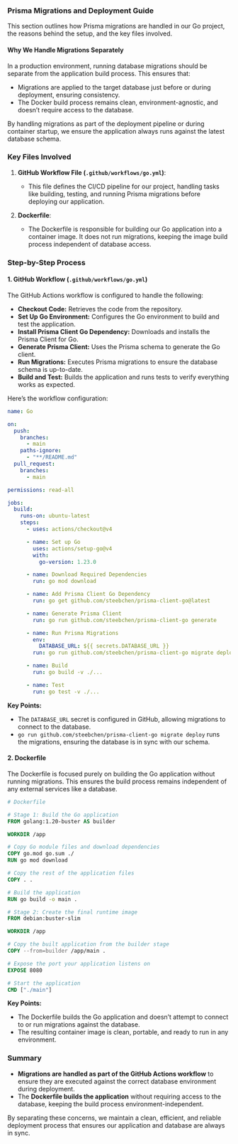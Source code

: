 ### Prisma Migrations and Deployment Guide

This section outlines how Prisma migrations are handled in our Go project, the reasons behind the setup, and the key files involved.

#### **Why We Handle Migrations Separately**

In a production environment, running database migrations should be separate from the application build process. This ensures that:

- Migrations are applied to the target database just before or during deployment, ensuring consistency.
- The Docker build process remains clean, environment-agnostic, and doesn’t require access to the database.

By handling migrations as part of the deployment pipeline or during container startup, we ensure the application always runs against the latest database schema.

### Key Files Involved

1. **GitHub Workflow File (`.github/workflows/go.yml`)**:
   - This file defines the CI/CD pipeline for our project, handling tasks like building, testing, and running Prisma migrations before deploying our application.

2. **Dockerfile**:
   - The Dockerfile is responsible for building our Go application into a container image. It does not run migrations, keeping the image build process independent of database access.

### Step-by-Step Process

#### 1. GitHub Workflow (`.github/workflows/go.yml`)

The GitHub Actions workflow is configured to handle the following:

- **Checkout Code:** Retrieves the code from the repository.
- **Set Up Go Environment:** Configures the Go environment to build and test the application.
- **Install Prisma Client Go Dependency:** Downloads and installs the Prisma Client for Go.
- **Generate Prisma Client:** Uses the Prisma schema to generate the Go client.
- **Run Migrations:** Executes Prisma migrations to ensure the database schema is up-to-date.
- **Build and Test:** Builds the application and runs tests to verify everything works as expected.

Here’s the workflow configuration:

```yaml
name: Go

on:
  push:
    branches:
      - main
    paths-ignore:
      - "**/README.md"
  pull_request:
    branches:
      - main

permissions: read-all

jobs:
  build:
    runs-on: ubuntu-latest
    steps:
      - uses: actions/checkout@v4

      - name: Set up Go
        uses: actions/setup-go@v4
        with:
          go-version: 1.23.0

      - name: Download Required Dependencies
        run: go mod download

      - name: Add Prisma Client Go Dependency
        run: go get github.com/steebchen/prisma-client-go@latest

      - name: Generate Prisma Client
        run: go run github.com/steebchen/prisma-client-go generate

      - name: Run Prisma Migrations
        env:
          DATABASE_URL: ${{ secrets.DATABASE_URL }}
        run: go run github.com/steebchen/prisma-client-go migrate deploy

      - name: Build
        run: go build -v ./...

      - name: Test
        run: go test -v ./...
```

**Key Points:**

- The `DATABASE_URL` secret is configured in GitHub, allowing migrations to connect to the database.
- `go run github.com/steebchen/prisma-client-go migrate deploy` runs the migrations, ensuring the database is in sync with our schema.

#### 2. Dockerfile

The Dockerfile is focused purely on building the Go application without running migrations. This ensures the build process remains independent of any external services like a database.

```dockerfile
# Dockerfile

# Stage 1: Build the Go application
FROM golang:1.20-buster AS builder

WORKDIR /app

# Copy Go module files and download dependencies
COPY go.mod go.sum ./
RUN go mod download

# Copy the rest of the application files
COPY . .

# Build the application
RUN go build -o main .

# Stage 2: Create the final runtime image
FROM debian:buster-slim

WORKDIR /app

# Copy the built application from the builder stage
COPY --from=builder /app/main .

# Expose the port your application listens on
EXPOSE 8080

# Start the application
CMD ["./main"]
```

**Key Points:**

- The Dockerfile builds the Go application and doesn’t attempt to connect to or run migrations against the database.
- The resulting container image is clean, portable, and ready to run in any environment.

### Summary

- **Migrations are handled as part of the GitHub Actions workflow** to ensure they are executed against the correct database environment during deployment.
- The **Dockerfile builds the application** without requiring access to the database, keeping the build process environment-independent.

By separating these concerns, we maintain a clean, efficient, and reliable deployment process that ensures our application and database are always in sync.
